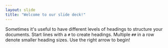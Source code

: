 ```yaml
---
layout: slide
title: "Welcome to our slide deck!"
---
```

Sometimes it's useful to have different levels of headings to structure your documents. Start lines with a `#` to create headings. Multiple `##` in a row denote smaller heading sizes.
Use the right arrow to begin!
